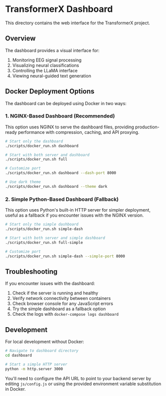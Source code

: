 # TransformerX Dashboard

This directory contains the web interface for the TransformerX project.

## Overview

The dashboard provides a visual interface for:

1. Monitoring EEG signal processing
2. Visualizing neural classifications
3. Controlling the LLaMA interface
4. Viewing neural-guided text generation

## Docker Deployment Options

The dashboard can be deployed using Docker in two ways:

### 1. NGINX-Based Dashboard (Recommended)

This option uses NGINX to serve the dashboard files, providing production-ready performance with compression, caching, and API proxying.

```bash
# Start only the dashboard
./scripts/docker_run.sh dashboard

# Start with both server and dashboard
./scripts/docker_run.sh full

# Customize port
./scripts/docker_run.sh dashboard --dash-port 8000

# Use dark theme
./scripts/docker_run.sh dashboard --theme dark
```

### 2. Simple Python-Based Dashboard (Fallback)

This option uses Python's built-in HTTP server for simpler deployment, useful as a fallback if you encounter issues with the NGINX version.

```bash
# Start only the simple dashboard
./scripts/docker_run.sh simple-dash

# Start with both server and simple dashboard
./scripts/docker_run.sh full-simple

# Customize port
./scripts/docker_run.sh simple-dash --simple-port 8000
```

## Troubleshooting

If you encounter issues with the dashboard:

1. Check if the server is running and healthy
2. Verify network connectivity between containers
3. Check browser console for any JavaScript errors
4. Try the simple dashboard as a fallback option
5. Check the logs with `docker-compose logs dashboard`

## Development

For local development without Docker:

```bash
# Navigate to dashboard directory
cd dashboard

# Start a simple HTTP server
python -m http.server 3000
```

You'll need to configure the API URL to point to your backend server by editing `js/config.js` or using the provided environment variable substitution in Docker. 